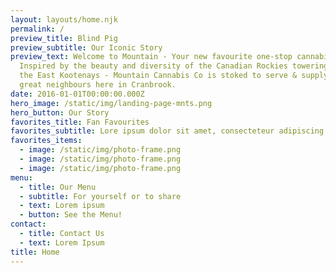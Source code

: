 ```yaml
---
layout: layouts/home.njk
permalink: /
preview_title: Blind Pig
preview_subtitle: Our Iconic Story
preview_text: Welcome to Mountain - Your new favourite one-stop cannabis shop.
  Inspired by the beauty and diversity of the Canadian Rockies towering through
  the East Kootenays - Mountain Cannabis Co is stoked to serve & supply our
  great neighbours here in Cranbrook.
date: 2016-01-01T00:00:00.000Z
hero_image: /static/img/landing-page-mnts.png
hero_button: Our Story
favorites_title: Fan Favourites
favorites_subtitle: Lore ipsum dolor sit amet, consecteteur adipiscing elit, se ddiam nonummy 
favorites_items: 
  - image: /static/img/photo-frame.png
  - image: /static/img/photo-frame.png
  - image: /static/img/photo-frame.png
menu:
  - title: Our Menu
  - subtitle: For yourself or to share
  - text: Lorem ipsum
  - button: See the Menu!
contact:
  - title: Contact Us
  - text: Lorem Ipsum
title: Home
---
```

